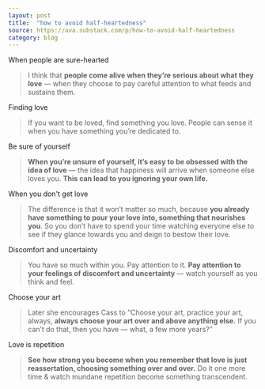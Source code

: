 ```yaml
---
layout: post
title:  "how to avoid half-heartedness"
source: https://ava.substack.com/p/how-to-avoid-half-heartedness
category: blog
---
```


When people are sure-hearted

> I think that **people come alive when they’re serious about what they love** — when they choose to pay careful attention to what feeds and sustains them.

Finding love

> If you want to be loved, find something you love. People can sense it when you have something you’re dedicated to.

Be sure of yourself

> **When you’re unsure of yourself, it’s easy to be obsessed with the idea of love** — the idea that happiness will arrive when someone else loves you. **This can lead to you ignoring your own life.**

When you don't get love

> The difference is that it won’t matter so much, because **you already have something to pour your love into, something that nourishes you**. So you don’t have to spend your time watching everyone else to see if they glance towards you and deign to bestow their love.

Discomfort and uncertainty

> You have so much within you. Pay attention to it. **Pay attention to your feelings of discomfort and uncertainty** — watch yourself as you think and feel.

Choose your art

> Later she encourages Cass to “Choose your art, practice your art, always, **always choose your art over and above anything else.** If you can’t do that, then you have — what, a few more years?”

Love is repetition

> **See how strong you become when you remember that love is just reassertation, choosing something over and over.** Do it one more time & watch mundane repetition become something transcendent.
